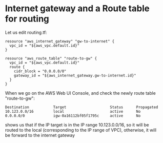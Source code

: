 # Internet gateway and a Route table for routing

Let us edit routing.tf:
```console
resource "aws_internet_gateway" "gw-to-internet" {
  vpc_id = "${aws_vpc.default.id}"
}

resource "aws_route_table" "route-to-gw" {
  vpc_id = "${aws_vpc.default.id}"
  route {
    cidr_block = "0.0.0.0/0"
    gateway_id = "${aws_internet_gateway.gw-to-internet.id}" 
  }
}
```


When we go on the AWS Web UI Console,
and check the newly route table "route-to-gw":
```console
Destination           Target                    Status      Propagated
10.123.0.0/16         local                     active      No	
0.0.0.0/0             igw-0a16112bf05f1795c     active      No
```
shows us that if the IP target is in the IP range 10.123.0.0/16, so it will be routed to the local (corresponding to the IP range of VPC), otherwise, it will be forward to the internet gateway


